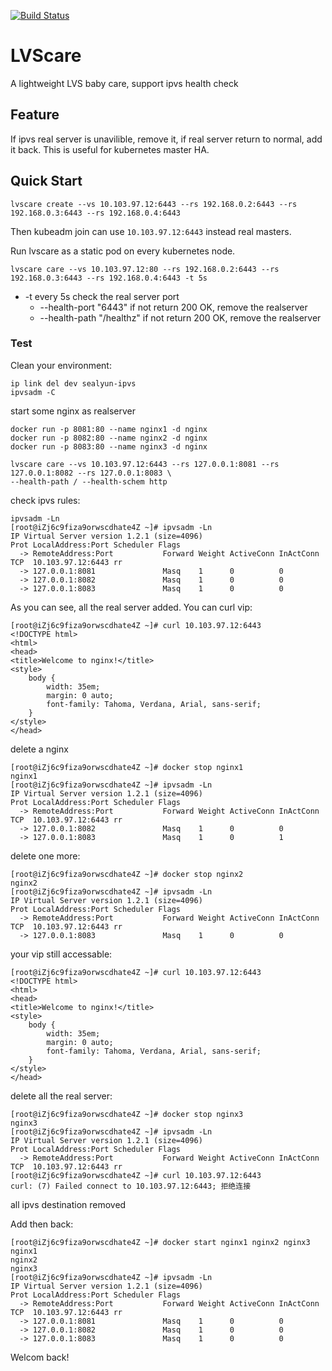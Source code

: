 [![Build Status](https://cloud.drone.io/api/badges/fanux/lvscare/status.svg)](https://cloud.drone.io/fanux/lvscare)

# LVScare
A lightweight LVS baby care, support ipvs health check

## Feature
If ipvs real server is unavilible, remove it, if real server return to normal, add it back.  This is useful for kubernetes master HA.

## Quick Start
```
lvscare create --vs 10.103.97.12:6443 --rs 192.168.0.2:6443 --rs 192.168.0.3:6443 --rs 192.168.0.4:6443 
```
Then kubeadm join can use `10.103.97.12:6443` instead real masters.

Run lvscare as a static pod on every kubernetes node.
```
lvscare care --vs 10.103.97.12:80 --rs 192.168.0.2:6443 --rs 192.168.0.3:6443 --rs 192.168.0.4:6443 -t 5s
```
* -t every 5s check the real server port
    * --health-port "6443" if not return 200 OK, remove the realserver
    * --health-path "/healthz" if not return 200 OK, remove the realserver

### Test
Clean your environment:
```
ip link del dev sealyun-ipvs
ipvsadm -C
```

start some nginx as realserver
```
docker run -p 8081:80 --name nginx1 -d nginx
docker run -p 8082:80 --name nginx2 -d nginx
docker run -p 8083:80 --name nginx3 -d nginx
```
```
lvscare care --vs 10.103.97.12:6443 --rs 127.0.0.1:8081 --rs 127.0.0.1:8082 --rs 127.0.0.1:8083 \
--health-path / --health-schem http
```

check ipvs rules:
```
ipvsadm -Ln
[root@iZj6c9fiza9orwscdhate4Z ~]# ipvsadm -Ln
IP Virtual Server version 1.2.1 (size=4096)
Prot LocalAddress:Port Scheduler Flags
  -> RemoteAddress:Port           Forward Weight ActiveConn InActConn
TCP  10.103.97.12:6443 rr
  -> 127.0.0.1:8081               Masq    1      0          0         
  -> 127.0.0.1:8082               Masq    1      0          0         
  -> 127.0.0.1:8083               Masq    1      0          0 
```
As you can see, all the real server added.
You can curl vip:
```
[root@iZj6c9fiza9orwscdhate4Z ~]# curl 10.103.97.12:6443 
<!DOCTYPE html>
<html>
<head>
<title>Welcome to nginx!</title>
<style>
    body {
        width: 35em;
        margin: 0 auto;
        font-family: Tahoma, Verdana, Arial, sans-serif;
    }
</style>
</head>
```

delete a nginx
```
[root@iZj6c9fiza9orwscdhate4Z ~]# docker stop nginx1
nginx1
[root@iZj6c9fiza9orwscdhate4Z ~]# ipvsadm -Ln
IP Virtual Server version 1.2.1 (size=4096)
Prot LocalAddress:Port Scheduler Flags
  -> RemoteAddress:Port           Forward Weight ActiveConn InActConn
TCP  10.103.97.12:6443 rr
  -> 127.0.0.1:8082               Masq    1      0          0         
  -> 127.0.0.1:8083               Masq    1      0          1 
```

delete one more:
```
[root@iZj6c9fiza9orwscdhate4Z ~]# docker stop nginx2
nginx2
[root@iZj6c9fiza9orwscdhate4Z ~]# ipvsadm -Ln
IP Virtual Server version 1.2.1 (size=4096)
Prot LocalAddress:Port Scheduler Flags
  -> RemoteAddress:Port           Forward Weight ActiveConn InActConn
TCP  10.103.97.12:6443 rr
  -> 127.0.0.1:8083               Masq    1      0          0 
```

your vip still accessable:
```
[root@iZj6c9fiza9orwscdhate4Z ~]# curl 10.103.97.12:6443 
<!DOCTYPE html>
<html>
<head>
<title>Welcome to nginx!</title>
<style>
    body {
        width: 35em;
        margin: 0 auto;
        font-family: Tahoma, Verdana, Arial, sans-serif;
    }
</style>
</head>
```

delete all the real server:
```
[root@iZj6c9fiza9orwscdhate4Z ~]# docker stop nginx3
nginx3
[root@iZj6c9fiza9orwscdhate4Z ~]# ipvsadm -Ln
IP Virtual Server version 1.2.1 (size=4096)
Prot LocalAddress:Port Scheduler Flags
  -> RemoteAddress:Port           Forward Weight ActiveConn InActConn
TCP  10.103.97.12:6443 rr
[root@iZj6c9fiza9orwscdhate4Z ~]# curl 10.103.97.12:6443 
curl: (7) Failed connect to 10.103.97.12:6443; 拒绝连接
```
all ipvs destination removed

Add then back:
```
[root@iZj6c9fiza9orwscdhate4Z ~]# docker start nginx1 nginx2 nginx3
nginx1
nginx2
nginx3
[root@iZj6c9fiza9orwscdhate4Z ~]# ipvsadm -Ln
IP Virtual Server version 1.2.1 (size=4096)
Prot LocalAddress:Port Scheduler Flags
  -> RemoteAddress:Port           Forward Weight ActiveConn InActConn
TCP  10.103.97.12:6443 rr
  -> 127.0.0.1:8081               Masq    1      0          0         
  -> 127.0.0.1:8082               Masq    1      0          0         
  -> 127.0.0.1:8083               Masq    1      0          0 
```
Welcom back!
